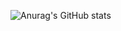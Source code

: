 ![Anurag's GitHub stats](https://github-readme-stats.vercel.app/api?username=AnejMajnik&show_icons=true&theme=ocean_dark)
